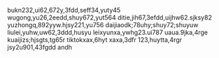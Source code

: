 <!---
shaoyi7161/shaoyi7161 is a ✨ special ✨ repository because its `README.md` (this file) appears on your GitHub profile.
You can click the Preview link to take a look at your changes.
--->
bukn232,ui62,672y,3fdd,seff34,yuty45
wugong,yu26,2eedd,shuy672,yut564
ditie,jih67,3efdd,uijhw62.sjksy82
yuzhongq,892yyw.hjsy221,yu756
daijiaodk;78uhy;shuy72;shuyuw
liulei,yuhw,uw62,3ddd,husyu
leixyunxa,ywhg23.ui787
uaua.9jka,4rge
kuaijizs;hjsgts,tg65r
tiktokxax,6hyt
xaxa,3dfr
123,huytta,4rgr
jsy2u901,43fgdd
andh
